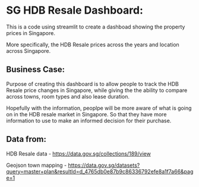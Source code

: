 # SG HDB Resale Dashboard:

This is a code using streamlit to create a dashboad showing the property prices in Singapore.

More specifically, the HDB Resale prices across the years and location across Singapore.

## Business Case:

Purpose of creating this dashboard is to allow people to track the HDB Resale price changes in Singapore, while giving the the ability to compare across towns, room types and also lease duration.

Hopefully with the information, peoplpe will be more aware of what is going on in the HDB resale market in Singapore. So that they have more information to use to make an informed decision for their purchase. 

## Data from:

HDB Resale data - https://data.gov.sg/collections/189/view

Geojson town mapping - https://data.gov.sg/datasets?query=master+plan&resultId=d_4765db0e87b9c86336792efe8a1f7a66&page=1
